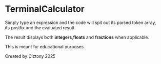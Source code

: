 # TerminalCalculator

Simply type an expression and the code will spit out its parsed token array, its postfix and the evaluated result.

The result displays both **integers**,**floats** and **fractions** when applicable.

This is meant for educational purposes.

Created by Ciztony 2025
